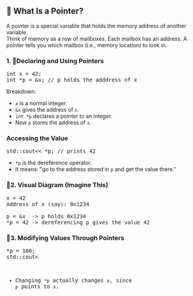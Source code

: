 ## 🧠 What Is a Pointer?
A pointer is a special variable that holds the memory address of another variable.<br>
Think of memory as a row of mailboxes. Each mailbox has an address. A pointer tells you which mailbox (i.e., memory location) to look in.

### 1. 🔸Declaring and Using Pointers
<pre>
int x = 42;
int *p = &x; // p holds the adddress of x
</pre>
Breakdown:
- `x` is a normal integer.
- `&x` gives the address of `x`.
- `int *p` declares a pointer to an integer.
- Now `p` stores the address of `x`. 

### Accessing the Value
<pre>
std::cout<< *p; // prints 42
</pre>
- `*p` is the dereference operator.
- It means: "go to the address stored in `p` and get the value there."

### 🔸2. Visual Diagram (Imagine This)
<pre>
x = 42
Address of x (say): 0x1234

p = &x  -> p holds 0x1234
*p = 42 -> dereferencing p gives the value 42
</pre>

### 🔸3. Modifying Values Through Pointers
<pre>
*p = 100;
std::cout<<x; // now x is 100
</pre>
- Changing `*p` actually changes `x`, since `p` points to `x`.